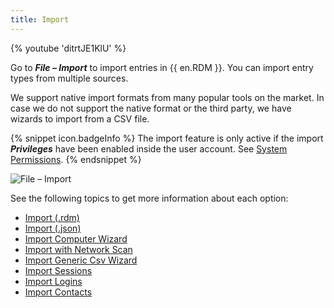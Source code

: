 ```yaml
---
title: Import
---
```

{% youtube 'ditrtJE1KlU' %}  

Go to ***File – Import*** to import entries in {{ en.RDM }}. You can import entry types from multiple sources.  

We support native import formats from many popular tools on the market. In case we do not support the native format or the third party, we have wizards to import from a CSV file. 

{% snippet icon.badgeInfo %} 
The import feature is only active if the import ***Privileges*** have been enabled inside the user account. See [System Permissions](/rdm/windows/commands/administration/settings/system-permissions/).
{% endsnippet %}
 
![File – Import](https://webdevolutions.azureedge.net/docs/en/rdm/windows/clip11281.png) 

See the following topics to get more information about each option:  

* [Import (.rdm)](/rdm/windows/commands/file/import/rdm/) 
* [Import (.json)](/rdm/windows/commands/file/import/json/) 
* [Import Computer Wizard](/rdm/windows/commands/file/import/computer-wizard/) 
* [Import with Network Scan](/rdm/windows/commands/file/import/network-scan/) 
* [Import Generic Csv Wizard](/rdm/windows/commands/file/import/generic-csv-wizard/) 
* [Import Sessions](/rdm/windows/commands/file/import/sessions/) 
* [Import Logins](/rdm/windows/commands/file/import/logins/) 
* [Import Contacts](/rdm/windows/commands/file/import/contacts/) 
